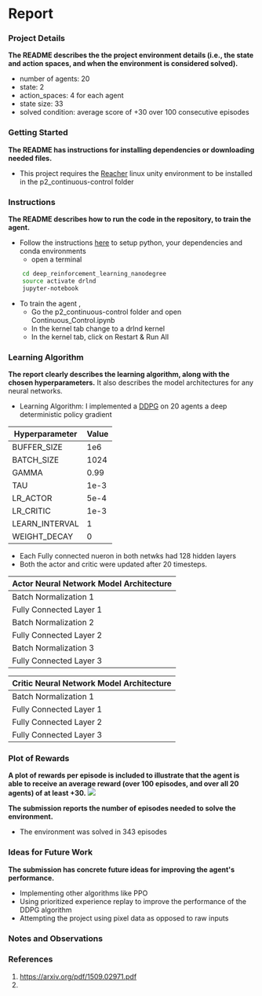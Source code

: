 # Report

### Project Details
**The README describes the the project environment details (i.e., the state and action spaces, and when the environment 
is considered solved).**

* number of agents: 20
* state: 2
* action_spaces: 4 for each agent
* state size: 33
* solved condition: average score of +30 over 100 consecutive episodes

### Getting Started
**The README has instructions for installing dependencies or downloading needed files.**
 * This project requires the [Reacher](https://s3-us-west-1.amazonaws.com/udacity-drlnd/P2/Reacher/Reacher_Linux.zip) 
 linux unity environment to be installed in the p2_continuous-control folder 

### Instructions
**The README describes how to run the code in the repository, to train the agent.**
* Follow the instructions [here](https://github.com/udacity/deep-reinforcement-learning#dependencies) to setup python,
 your dependencies and conda environments
  * open a terminal  
```bash
    cd deep_reinforcement_learning_nanodegree
    source activate drlnd
    jupyter-notebook 
```
* To train the agent , 
    * Go the p2_continuous-control folder and open Continuous_Control.ipynb
    * In the kernel tab change to a drlnd kernel
    * In the kernel tab, click on Restart & Run All


### Learning Algorithm
**The report clearly describes the learning algorithm, along with the chosen hyperparameters.** 
It also describes the model architectures for any neural networks.
* Learning Algorithm: I implemented a [DDPG](https://arxiv.org/pdf/1509.02971.pdf) on 20 agents
a deep deterministic policy gradient

|Hyperparameter |Value |
| ------ | ------ |
| BUFFER_SIZE | 1e6 |
| BATCH_SIZE | 1024 |
| GAMMA | 0.99 |
| TAU | 1e-3 |
| LR_ACTOR | 5e-4 |
|LR_CRITIC |1e-3 |
| LEARN_INTERVAL | 1 |
| WEIGHT_DECAY |0 |

* Each Fully connected nueron in both netwks had 128 hidden layers 
* Both the actor and critic were updated after 20 timesteps. 

|Actor Neural Network Model Architecture |
| ------ |
| Batch Normalization 1 |
| Fully Connected Layer 1 |
| Batch Normalization 2 |
| Fully Connected Layer 2 |
| Batch Normalization 3 |
| Fully Connected Layer 3 |

|Critic Neural Network Model Architecture |
| ------ |
| Batch Normalization 1 | 
| Fully Connected Layer 1 | 
| Fully Connected Layer 2 | 
| Fully Connected Layer 3 | 
### Plot of Rewards

**A plot of rewards per episode is included to illustrate that the agent is able to receive an average reward 
(over 100 episodes, and over all 20 agents) of at least +30.**
![](https://github.com/ChuChuIgbokwe/deep_reinforcement_learning_nanodegree/blob/master/p2_continuous-control/p2_plot.png)

**The submission reports the number of episodes needed to solve the environment.**
* The environment was solved in 343 episodes

### Ideas for Future Work
**The submission has concrete future ideas for improving the agent's performance.**
* Implementing other algorithms like PPO
* Using prioritized experience replay to improve the performance of the DDPG algorithm
* Attempting the project using pixel data as opposed to raw inputs

### Notes and Observations

### References
1. https://arxiv.org/pdf/1509.02971.pdf
2. 
